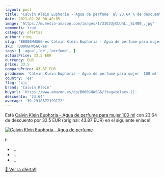 ```yaml
---
layout: post
title: 'Calvin Klein Euphoria - Agua de perfume  al 23.64 % de descuento'
date: 2021-02-28 08:40:05
image: 'https://m.media-amazon.com/images/I/31G3UyCbUhL._SL400_.jpg'
comments: true
category: ofertas
author: ring
slug: 'B000GHWSG6-es Calvin Klein Euphoria - Agua de perfume para mujer 100 ml'
sku: 'B000GHWSG6-es'
tags: [ 'agua','de','perfume', ]
actualPrice: 33.5 EUR
currency: EUR
price: 33.5
comparePrice: 43.87 EUR
prodname: 'Calvin Klein Euphoria - Agua de perfume para mujer  100 ml'
country: 'es'
flag: '🇪🇸'
brand: 'Calvin Klein'
buyurl: 'https://www.amazon.es/dp/B000GHWSG6/?tag=tolees-21'
descuento: '23.64'
average: '39.2918672199172'
---
```


Está [Calvin Klein Euphoria - Agua de perfume para mujer  100 ml](https://www.amazon.es/dp/B000GHWSG6/?tag=tolees-21) con 23.64 de descuento por 33.5 EUR (original: 43.87 EUR) en el siguiente enlace!

[![Calvin Klein Euphoria - Agua de perfume ](https://m.media-amazon.com/images/I/31G3UyCbUhL._SL400_.jpg)](https://www.amazon.es/dp/B000GHWSG6/?tag=tolees-21)

ℹ️:

- …
- …
- …

[🛒 Ver la oferta!!](https://www.amazon.es/dp/B000GHWSG6/?tag=tolees-21)
